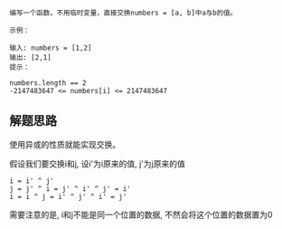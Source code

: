 ```azure
编写一个函数，不用临时变量，直接交换numbers = [a, b]中a与b的值。

示例：

输入: numbers = [1,2]
输出: [2,1]
提示：

numbers.length == 2
-2147483647 <= numbers[i] <= 2147483647
```
## 解题思路
使用异或的性质就能实现交换。

假设我们要交换i和j, 设i'为i原来的值, j'为j原来的值
```
i = i' ^ j'
j = j' ^ i = j' ^ i' ^ j' = i'
i = i ^ j = i' ^ j' ^ i' = j'
```
需要注意的是, i和j不能是同一个位置的数据, 不然会将这个位置的数据置为0
